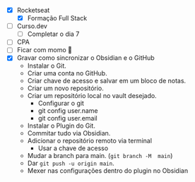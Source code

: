  - [x] Rocketseat
	 - [x] Formação Full Stack
 - [ ] Curso.dev
	 - [ ] Completar o dia 7
 - [ ] CPA
 - [ ] Ficar com momo 💞
 - [x] Gravar como sincronizar o Obsidian e o GitHub
	 - Instalar o Git.
	 - Criar uma conta no GitHub.
	 - Criar chave de acesso e salvar em um bloco de notas.
	 - Criar um novo repositório.
	 - Criar um repositório local no vault desejado.
		 - Configurar o git
		 - git config user.name
		 - git config user.email
	 - Instalar o Plugin do Git.
	 - Commitar tudo via Obsidian.
	 - Adicionar o repositório remoto via terminal
		 - Usar a chave de acesso
	 - Mudar a branch para main. (`git branch -M  main`)
	 - Dar `git push -u origin main`.
	 - Mexer nas configurações dentro do plugin no Obsidian